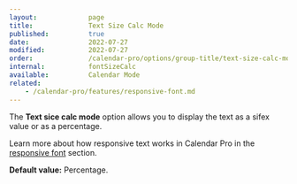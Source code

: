 ```yaml
---
layout:             page
title:              Text Size Calc Mode
published:          true
date:               2022-07-27
modified:           2022-07-27
order:              /calendar-pro/options/group-title/text-size-calc-mode
internal:           fontSizeCalc
available:          Calendar Mode
related:
    - /calendar-pro/features/responsive-font.md
---
```

The **Text sice calc mode** option allows you to display the text as a sifex value or as a percentage.

Learn more about how responsive text works in Calendar Pro in the [responsive font](../../features/responsive-font.md) section.

**Default value:** Percentage.